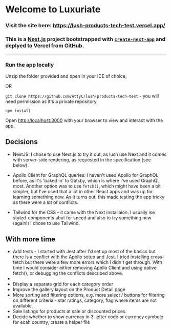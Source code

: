 # Welcome to Luxuriate

### Visit the site here: https://lush-products-tech-test.vercel.app/

### This is a [Next.js](https://nextjs.org/) project bootstrapped with [`create-next-app`](https://github.com/vercel/next.js/tree/canary/packages/create-next-app) and deplyed to Vercel from GitHub.

---

### Run the app locally

Unzip the folder provided and open in your IDE of choice,

OR

`git clone https://github.com/AttyC/lush-products-tech-test` - you will need permission as it's a private repository.

`npm install`

Open [http://localhost:3000](http://localhost:3000) with your browser to view and interact with the app.

## Decisions

- NextJS: I chose to use Next.js to try it out, as lush use Next and it comes with server-side rendering, as requested in the specification (see below).

- Apollo Client for GraphQL queries: I haven't used Apollo for GraphQL before, as it's 'baked in' to Gatsby, which is where I've used GraphQL most. Another option was to use `fetch()`, which might have been a bit simpler, but I've used that a lot in other React apps and was up for learning something new. As it turns out, this made testing the app tricky as there were a lot of conflicts.
- Tailwind for the CSS - it came with the Next installaion. I usually ise styled-components abut for speed and also to try something new (again!) I chose to use Tailwind.

## With more time

- Add tests - I started with Jest after I'd set up most of the basics but there is a conflict with the Apollo setup and Jest. I tried installing cross-fetch but there were a few more errors which I didn't get through. With time I would consider either removing Apollo Client and using native fetch(), or debugging the conflicts described above.
-
- Display a separate grid for each category order
- Improve the gallery layout on the Product Detail page
- More sorting and filtering options, e.g. more select / buttons for filtering on different criteria - star ratings, category, flag where items are not available.
- Sale listings for products at sale or discounted prices.
- Decide whether to show currency in 3-letter code or currency cymbole for ecah country, create a helper file
